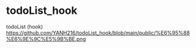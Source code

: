 # todoList_hook
todoList (hook)
https://github.com/YANH216/todoList_hook/blob/main/public/%E6%95%88%E6%9E%9C%E5%9B%BE.png
